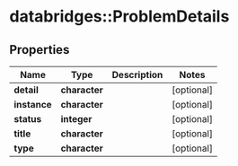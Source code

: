 # databridges::ProblemDetails


## Properties
Name | Type | Description | Notes
------------ | ------------- | ------------- | -------------
**detail** | **character** |  | [optional] 
**instance** | **character** |  | [optional] 
**status** | **integer** |  | [optional] 
**title** | **character** |  | [optional] 
**type** | **character** |  | [optional] 


